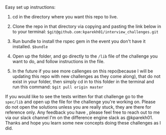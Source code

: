 Easy set up instructions:

1.  cd in the directory where you want this repo to live.

2.  Clone the repo in that directory via copying and pasting the link below in to your terminal:
    `$git@github.com:kparekh01/interview_challenges.git`
    
3.  Run bundle to install the rspec gem in the event you don't have it installed.
    `$bundle`
    
4.  Open up the folder, and go directly to the `/lib` file of the challenge you want to do, and follow instructions
    in the file.  

5.  In the future if you see more callenges on this repo(because I will be updating this repo with new challenges as they come     along), that do not exist in your folder, then simply cd in to this folder in the terminal and run this command:
    `$git pull origin master`
    
If you would like to see the tests written for that challenge go to the `spec/lib` and open up the 
file for the challenge you're working on.  Please do not open the solutions unless you are really stuck, they 
are there for reference only.  Any feedback you have , please feel free to reach out to me via our slack channel
I'm on the difference engine slack as @kparekh01.  Thanks and hope you learn some new concepts doing these challenges 
as I did.


